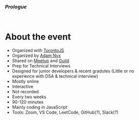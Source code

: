 ### _Prologue_

<br/>

# About the event

- Organized with [TorontoJS](https://torontojs.com/)
- Organized by [Adam Nyx](https://www.linkedin.com/in/a-nyx/)
- Shared on [Meetup](https://www.meetup.com/torontojs/) and [Guild](https://guild.host/torontojs/events)
  <br/>
- Prep for Technical Interviews
- Designed for junior developers & recent gradutes
  (Little or no experience with DSA & technical interview)
- Mostly online
- Interactive
- Not recorded
- Every two weeks
- 90-120 minutes
  <br/>
- Mainly coding in JavaScript
- Tools: Zoom, VS Code, LeetCode, GitHub(?), Slack(?)
